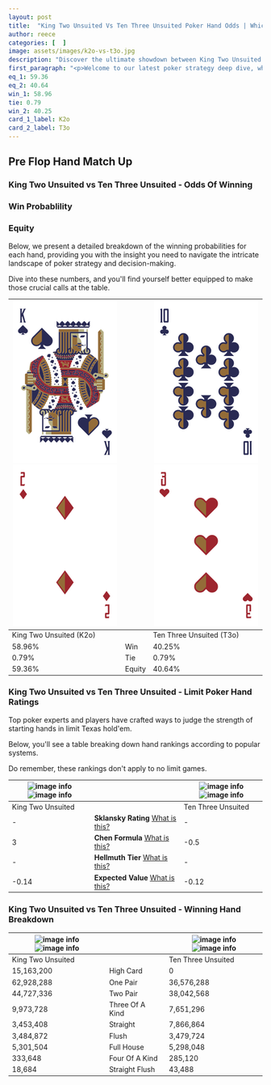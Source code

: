 ```yaml
---
layout: post
title:  "King Two Unsuited Vs Ten Three Unsuited Poker Hand Odds | Which Is The Better Hand In Poker? A Complete Guide"
author: reece
categories: [  ]
image: assets/images/k2o-vs-t3o.jpg
description: "Discover the ultimate showdown between King Two Unsuited and Ten Three Unsuited in poker! Uncover the odds, strategies, and scenarios where one hand triumphs over the other. Get ready to up your poker game with this thrilling analysis."
first_paragraph: "<p>Welcome to our latest poker strategy deep dive, where we're pitting two distinct hands against each other in a high-stakes showdown: King Two Unsuited vs Ten Three Unsuited.</p><p>In the dynamic world of poker, every decision counts, and knowing which hand holds the upper hand is key to your success at the table.</p><p>In this article, we'll dissect these two hands, explore the scenarios where one dominates the other, and equip you with the knowledge to make strategic choices that can tip the odds in your favor.</p><p>Get ready to unravel the intriguing dynamics of these poker hands and elevate your game to new heights.</p>"
eq_1: 59.36
eq_2: 40.64
win_1: 58.96
tie: 0.79
win_2: 40.25
card_1_label: K2o
card_2_label: T3o
---
```




[comment]: # (sp0)

## Pre Flop Hand Match Up

<div class="table hand-ratings" markdown="1"> 



### King Two Unsuited vs Ten Three Unsuited - Odds Of Winning


  
<div class="row graphs"> 
<div class="col-lg-6">
    <h3>Win Probablility</h3>
    <canvas id="WinChart"></canvas>
</div>
<div class="col-lg-6">
    <h3>Equity</h3>
    <canvas id="EquityChart"></canvas>
</div>
</div>

  Below, we present a detailed breakdown of the winning probabilities for each hand, providing you with the insight you need to navigate the intricate landscape of poker strategy and decision-making. 

Dive into these numbers, and you'll find yourself better equipped to make those crucial calls at the table.


    
| ![image info](assets/images/hand1/k.png) ![image info](assets/images/hand1/2o.png) |  | ![image info](assets/images/hand2/t.png) ![image info](assets/images/hand2/3o.png) |
| -------- | -------- | -------- |
| King Two Unsuited (K2o) |  | Ten Three Unsuited (T3o) |
| 58.96% | Win | 40.25% |
| 0.79% | Tie | 0.79% |
| 59.36% | Equity | 40.64% |




[comment]: # (sp1)



### King Two Unsuited vs Ten Three Unsuited - Limit Poker Hand Ratings

Top poker experts and players have crafted ways to judge the strength of starting hands in limit Texas hold'em. 

Below, you'll see a table breaking down hand rankings according to popular systems. 

Do remember, these rankings don't apply to no limit games.


    
| ![image info](https://www.riverpairs.com/assets/images/hand1/k.png) ![image info](https://www.riverpairs.com/assets/images/hand1/2o.png) |  | ![image info](https://www.riverpairs.com/assets/images/hand2/t.png) ![image info](https://www.riverpairs.com/assets/images/hand2/3o.png) |
| -------- | -------- | -------- |
| King Two Unsuited |  | Ten Three Unsuited |
| - | **Sklansky Rating** [What is this?](/sklansky-rating-explained) | - |
| 3 | **Chen Formula** [What is this?](/chen-formula-explained) | -0.5 |
| - | **Hellmuth Tier** [What is this?](/Hellmuth-tier-explained) | - |
| -0.14 | **Expected Value** [What is this?](/expected-value-explained) | -0.12 |




[comment]: # (sp2)



### King Two Unsuited vs Ten Three Unsuited - Winning Hand Breakdown


    
| ![image info](https://www.riverpairs.com/assets/images/hand1/k.png) ![image info](https://www.riverpairs.com/assets/images/hand1/2o.png) |  | ![image info](https://www.riverpairs.com/assets/images/hand2/t.png) ![image info](https://www.riverpairs.com/assets/images/hand2/3o.png) |
| -------- | -------- | -------- |
| King Two Unsuited |  | Ten Three Unsuited |
| 15,163,200 | High Card | 0 |
| 62,928,288 | One Pair | 36,576,288 |
| 44,727,336 | Two Pair | 38,042,568 |
| 9,973,728 | Three Of A Kind | 7,651,296 |
| 3,453,408 | Straight | 7,866,864 |
| 3,484,872 | Flush | 3,479,724 |
| 5,301,504 | Full House | 5,298,048 |
| 333,648 | Four Of A Kind | 285,120 |
| 18,684 | Straight Flush | 43,488 |




[comment]: # (sp3)



</div>

[comment]: # (sp4)



[comment]: # (sp5)

